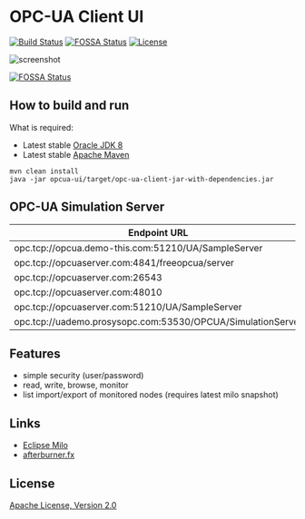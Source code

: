 # OPC-UA Client UI
[![Build Status](https://travis-ci.org/comtel2000/opc-ua-client.png)](https://travis-ci.org/comtel2000/opc-ua-client) [![FOSSA Status](https://app.fossa.com/api/projects/git%2Bgithub.com%2Fcomtel2000%2Fopc-ua-client.svg?type=shield)](https://app.fossa.com/projects/git%2Bgithub.com%2Fcomtel2000%2Fopc-ua-client?ref=badge_shield)
 [![License](https://img.shields.io/badge/license-Apache_2-blue.svg)](http://www.apache.org/licenses/LICENSE-2.0)

![screenshot](https://github.com/comtel2000/opc-ua-client/blob/master/doc/opcua_client.png)


[![FOSSA Status](https://app.fossa.com/api/projects/git%2Bgithub.com%2Fcomtel2000%2Fopc-ua-client.svg?type=large)](https://app.fossa.com/projects/git%2Bgithub.com%2Fcomtel2000%2Fopc-ua-client?ref=badge_large)

## How to build and run
What is required:

* Latest stable [Oracle JDK 8](http://www.oracle.com/technetwork/java)
* Latest stable [Apache Maven](http://maven.apache.org)

```shell
mvn clean install
java -jar opcua-ui/target/opc-ua-client-jar-with-dependencies.jar
```
## OPC-UA Simulation Server

|                        Endpoint URL                          |         Link               |
| ------------------------------------------------------------ | -------------------------- |
| opc.tcp://opcua.demo-this.com:51210/UA/SampleServer          | http://opclabs.com         |
| opc.tcp://opcuaserver.com:4841/freeopcua/server              | http://opcuaserver.com     |
| opc.tcp://opcuaserver.com:26543                              | http://opcuaserver.com     |
| opc.tcp://opcuaserver.com:48010                              | http://opcuaserver.com     |
| opc.tcp://opcuaserver.com:51210/UA/SampleServer              | http://opcuaserver.com     |
| opc.tcp://uademo.prosysopc.com:53530/OPCUA/SimulationServer  | http://prosysopc.com       |

## Features
- simple security (user/password)
- read, write, browse, monitor
- list import/export of monitored nodes (requires latest milo snapshot)

## Links
- [Eclipse Milo](https://github.com/eclipse/milo)
- [afterburner.fx](https://github.com/AdamBien/afterburner.fx)

## License
[Apache License, Version 2.0](http://www.apache.org/licenses/LICENSE-2.0)